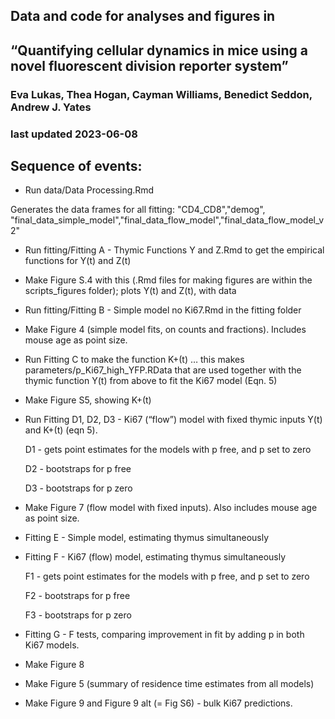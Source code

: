 
## Data and code for analyses and figures in
## “Quantifying cellular dynamics in mice using a novel fluorescent division reporter system”
### Eva Lukas, Thea Hogan, Cayman Williams, Benedict Seddon, Andrew J. Yates
### last updated 2023-06-08

## Sequence of events:

- Run data/Data Processing.Rmd

Generates the data frames for all fitting:
"CD4_CD8","demog", "final_data_simple_model","final_data_flow_model","final_data_flow_model_v2"

- Run fitting/Fitting A - Thymic Functions Y and Z.Rmd to get the empirical functions for Y(t) and Z(t)

- Make Figure S.4 with this (.Rmd files for making figures are within the scripts_figures folder); plots Y(t) and Z(t), with data 

- Run fitting/Fitting B - Simple model no Ki67.Rmd in the fitting folder  

- Make Figure 4 (simple model fits, on counts and fractions). Includes mouse age as point size. 

- Run Fitting C to make the function K+(t) 
	… this makes parameters/p_Ki67_high_YFP.RData that are used together with the thymic function Y(t) from above to fit the Ki67 model (Eqn. 5)
- Make Figure S5, showing K+(t) 

- Run Fitting D1, D2, D3 - Ki67 (“flow”) model with fixed thymic inputs Y(t) and K+(t) (eqn 5).

	D1 - gets point estimates for the models with p free, and p set to zero
	
	D2 - bootstraps for p free
	
	D3 - bootstraps for p zero

- Make Figure 7 (flow model with fixed inputs). Also includes mouse age as point size.

- Fitting E - Simple model, estimating thymus simultaneously 

- Fitting F - Ki67 (flow) model, estimating thymus simultaneously
	
	F1 - gets point estimates for the models with p free, and p set to zero
	
	F2 - bootstraps for p free
	
	F3 - bootstraps for p zero

- Fitting G - F tests, comparing improvement in fit by adding p in both Ki67 models.

- Make Figure 8

- Make Figure 5 (summary of residence time estimates from all models)

- Make Figure 9 and Figure 9 alt (= Fig S6) - bulk Ki67 predictions.
